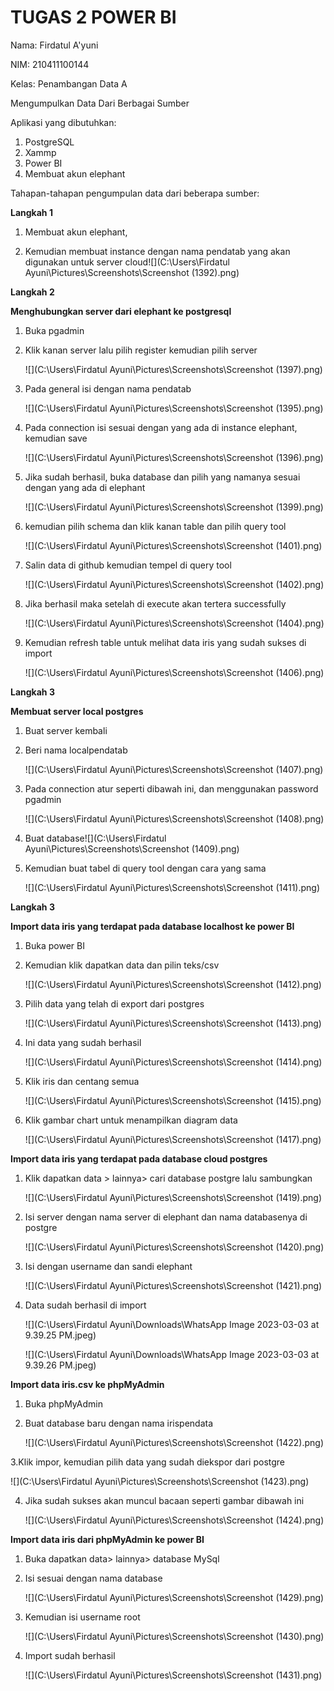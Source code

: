 # TUGAS 2 POWER BI



Nama: Firdatul A'yuni

NIM: 210411100144

Kelas: Penambangan Data A



Mengumpulkan Data Dari Berbagai Sumber

Aplikasi yang dibutuhkan:

1. PostgreSQL
2. Xammp
3. Power BI
4. Membuat akun elephant

Tahapan-tahapan pengumpulan data dari beberapa sumber:

**Langkah 1**

1. Membuat akun elephant, 

2. Kemudian membuat instance dengan nama pendatab yang akan digunakan untuk server cloud![](C:\Users\Firdatul Ayuni\Pictures\Screenshots\Screenshot (1392).png)



**Langkah 2**

**Menghubungkan server dari elephant ke postgresql**

1. Buka pgadmin

2. Klik kanan server lalu pilih register kemudian pilih server

   ![](C:\Users\Firdatul Ayuni\Pictures\Screenshots\Screenshot (1397).png)

3. Pada general isi dengan nama pendatab 

   ![](C:\Users\Firdatul Ayuni\Pictures\Screenshots\Screenshot (1395).png)

4. Pada connection isi sesuai dengan yang ada di instance elephant, kemudian save

   ![](C:\Users\Firdatul Ayuni\Pictures\Screenshots\Screenshot (1396).png)

5. Jika sudah berhasil, buka database dan pilih yang namanya sesuai dengan yang ada di elephant

   ![](C:\Users\Firdatul Ayuni\Pictures\Screenshots\Screenshot (1399).png)

6. kemudian pilih schema dan klik kanan table dan pilih query tool

   ![](C:\Users\Firdatul Ayuni\Pictures\Screenshots\Screenshot (1401).png)

7. Salin data di github kemudian tempel di query tool

   ![](C:\Users\Firdatul Ayuni\Pictures\Screenshots\Screenshot (1402).png)

8. Jika berhasil maka setelah di execute akan tertera successfully

   ![](C:\Users\Firdatul Ayuni\Pictures\Screenshots\Screenshot (1404).png)

9. Kemudian refresh table untuk melihat data iris yang sudah sukses di import

   ![](C:\Users\Firdatul Ayuni\Pictures\Screenshots\Screenshot (1406).png)





**Langkah 3**

**Membuat server local postgres**

1. Buat server kembali

2. Beri nama localpendatab

   ![](C:\Users\Firdatul Ayuni\Pictures\Screenshots\Screenshot (1407).png)

3. Pada connection atur seperti dibawah ini, dan menggunakan password pgadmin

   ![](C:\Users\Firdatul Ayuni\Pictures\Screenshots\Screenshot (1408).png)

4. Buat database![](C:\Users\Firdatul Ayuni\Pictures\Screenshots\Screenshot (1409).png)

5. Kemudian buat tabel di query tool dengan cara yang sama

   ![](C:\Users\Firdatul Ayuni\Pictures\Screenshots\Screenshot (1411).png)



**Langkah 3**

**Import data iris yang terdapat pada database localhost ke power BI**

1. Buka power BI

2. Kemudian klik dapatkan data dan pilin teks/csv

   ![](C:\Users\Firdatul Ayuni\Pictures\Screenshots\Screenshot (1412).png)

3. Pilih data yang telah di export dari postgres

   ![](C:\Users\Firdatul Ayuni\Pictures\Screenshots\Screenshot (1413).png)

4. Ini data yang sudah berhasil 

   ![](C:\Users\Firdatul Ayuni\Pictures\Screenshots\Screenshot (1414).png)

5. Klik iris dan centang semua 

   ![](C:\Users\Firdatul Ayuni\Pictures\Screenshots\Screenshot (1415).png)

6. Klik gambar chart untuk menampilkan diagram data

   ![](C:\Users\Firdatul Ayuni\Pictures\Screenshots\Screenshot (1417).png)



**Import data iris yang terdapat pada database cloud postgres**

1. Klik dapatkan data > lainnya> cari database postgre lalu sambungkan

   ![](C:\Users\Firdatul Ayuni\Pictures\Screenshots\Screenshot (1419).png)

2. Isi server dengan nama server di elephant dan nama databasenya di postgre

   ![](C:\Users\Firdatul Ayuni\Pictures\Screenshots\Screenshot (1420).png)

3. Isi dengan username dan sandi elephant

   ![](C:\Users\Firdatul Ayuni\Pictures\Screenshots\Screenshot (1421).png)

4. Data sudah berhasil di import

   ![](C:\Users\Firdatul Ayuni\Downloads\WhatsApp Image 2023-03-03 at 9.39.25 PM.jpeg)

   ![](C:\Users\Firdatul Ayuni\Downloads\WhatsApp Image 2023-03-03 at 9.39.26 PM.jpeg)

   

**Import data iris.csv ke phpMyAdmin**

1. Buka phpMyAdmin

2. Buat database baru dengan nama irispendata

   ![](C:\Users\Firdatul Ayuni\Pictures\Screenshots\Screenshot (1422).png)

3.Klik impor, kemudian pilih data yang sudah diekspor dari postgre

![](C:\Users\Firdatul Ayuni\Pictures\Screenshots\Screenshot (1423).png)

4. Jika sudah sukses akan muncul bacaan seperti gambar dibawah ini

   ![](C:\Users\Firdatul Ayuni\Pictures\Screenshots\Screenshot (1424).png)

**Import data iris dari phpMyAdmin ke power BI**

1. Buka dapatkan data>  lainnya> database MySql

2. Isi sesuai dengan nama database

   ![](C:\Users\Firdatul Ayuni\Pictures\Screenshots\Screenshot (1429).png)

3. Kemudian isi username root

   ![](C:\Users\Firdatul Ayuni\Pictures\Screenshots\Screenshot (1430).png)

4. Import sudah  berhasil

   ![](C:\Users\Firdatul Ayuni\Pictures\Screenshots\Screenshot (1431).png)

